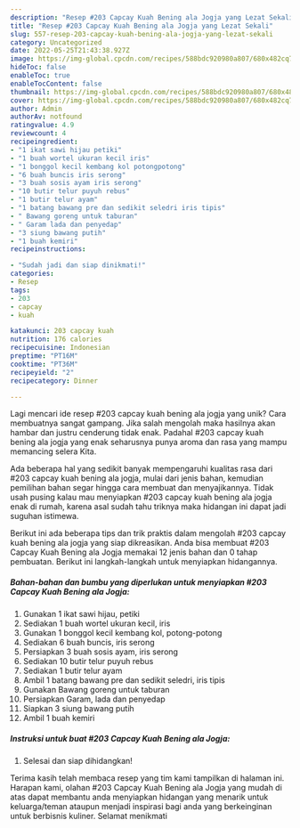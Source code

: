 ```yaml
---
description: "Resep #203 Capcay Kuah Bening ala Jogja yang Lezat Sekali"
title: "Resep #203 Capcay Kuah Bening ala Jogja yang Lezat Sekali"
slug: 557-resep-203-capcay-kuah-bening-ala-jogja-yang-lezat-sekali
category: Uncategorized
date: 2022-05-25T21:43:38.927Z
image: https://img-global.cpcdn.com/recipes/588bdc920980a807/680x482cq70/203-capcay-kuah-bening-ala-jogja-foto-resep-utama.jpg
hideToc: false
enableToc: true
enableTocContent: false
thumbnail: https://img-global.cpcdn.com/recipes/588bdc920980a807/680x482cq70/203-capcay-kuah-bening-ala-jogja-foto-resep-utama.jpg
cover: https://img-global.cpcdn.com/recipes/588bdc920980a807/680x482cq70/203-capcay-kuah-bening-ala-jogja-foto-resep-utama.jpg
author: Admin
authorAv: notfound
ratingvalue: 4.9
reviewcount: 4
recipeingredient:
- "1 ikat sawi hijau petiki"
- "1 buah wortel ukuran kecil iris"
- "1 bonggol kecil kembang kol potongpotong"
- "6 buah buncis iris serong"
- "3 buah sosis ayam iris serong"
- "10 butir telur puyuh rebus"
- "1 butir telur ayam"
- "1 batang bawang pre dan sedikit seledri iris tipis"
- " Bawang goreng untuk taburan"
- " Garam lada dan penyedap"
- "3 siung bawang putih"
- "1 buah kemiri"
recipeinstructions:

- "Sudah jadi dan siap dinikmati!"
categories:
- Resep
tags:
- 203
- capcay
- kuah

katakunci: 203 capcay kuah 
nutrition: 176 calories
recipecuisine: Indonesian
preptime: "PT16M"
cooktime: "PT36M"
recipeyield: "2"
recipecategory: Dinner

---
```





Lagi mencari ide resep #203 capcay kuah bening ala jogja yang unik? Cara membuatnya sangat gampang. Jika salah mengolah maka hasilnya akan hambar dan justru cenderung tidak enak. Padahal #203 capcay kuah bening ala jogja yang enak seharusnya punya aroma dan rasa yang mampu memancing selera Kita.







Ada beberapa hal yang sedikit banyak mempengaruhi kualitas rasa dari #203 capcay kuah bening ala jogja, mulai dari jenis bahan, kemudian pemilihan bahan segar hingga cara membuat dan menyajikannya. Tidak usah pusing kalau mau menyiapkan #203 capcay kuah bening ala jogja enak di rumah, karena asal sudah tahu triknya maka hidangan ini dapat jadi suguhan istimewa.






Berikut ini ada beberapa tips dan trik praktis dalam mengolah #203 capcay kuah bening ala jogja yang siap dikreasikan. Anda bisa membuat #203 Capcay Kuah Bening ala Jogja memakai 12 jenis bahan dan 0 tahap pembuatan. Berikut ini langkah-langkah untuk menyiapkan hidangannya.

<!--inarticleads1-->

##### Bahan-bahan dan bumbu yang diperlukan untuk menyiapkan #203 Capcay Kuah Bening ala Jogja:

1. Gunakan 1 ikat sawi hijau, petiki
1. Sediakan 1 buah wortel ukuran kecil, iris
1. Gunakan 1 bonggol kecil kembang kol, potong-potong
1. Sediakan 6 buah buncis, iris serong
1. Persiapkan 3 buah sosis ayam, iris serong
1. Sediakan 10 butir telur puyuh rebus
1. Sediakan 1 butir telur ayam
1. Ambil 1 batang bawang pre dan sedikit seledri, iris tipis
1. Gunakan  Bawang goreng untuk taburan
1. Persiapkan  Garam, lada dan penyedap
1. Siapkan 3 siung bawang putih
1. Ambil 1 buah kemiri




<!--inarticleads2-->

##### Instruksi untuk buat #203 Capcay Kuah Bening ala Jogja:


1. Selesai dan siap dihidangkan!



Terima kasih telah membaca resep yang tim kami tampilkan di halaman ini. Harapan kami, olahan #203 Capcay Kuah Bening ala Jogja yang mudah di atas dapat membantu anda menyiapkan hidangan yang menarik untuk keluarga/teman ataupun menjadi inspirasi bagi anda yang berkeinginan untuk berbisnis kuliner. Selamat menikmati
